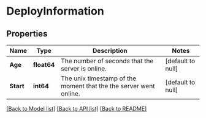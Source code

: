 # DeployInformation

## Properties
Name | Type | Description | Notes
------------ | ------------- | ------------- | -------------
**Age** | **float64** | The number of seconds that the server is online. | [default to null]
**Start** | **int64** | The unix timestamp of the moment that the the server went online. | [default to null]

[[Back to Model list]](../README.md#documentation-for-models) [[Back to API list]](../README.md#documentation-for-api-endpoints) [[Back to README]](../README.md)

